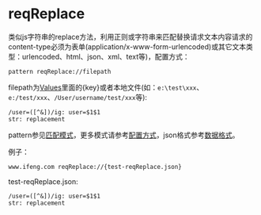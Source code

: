 # reqReplace

类似js字符串的replace方法，利用正则或字符串来匹配替换请求文本内容请求的content-type必须为表单(application/x-www-form-urlencoded)或其它文本类型：urlencoded、html、json、xml、text等)，配置方式：

	pattern reqReplace://filepath
	
filepath为[Values](http://local.whistlejs.com/#values)里面的{key}或者本地文件(如：`e:\test\xxx`、`e:/test/xxx`、`/User/username/test/xxx`等):

	/user=([^&])/ig: user=$1$1
	str: replacement

pattern参见[匹配模式](../pattern.html)，更多模式请参考[配置方式](../mode.html)，json格式参考[数据格式](../data.html)。

例子：

	www.ifeng.com reqReplace://{test-reqReplace.json}
	

test-reqReplace.json:

	/user=([^&])/ig: user=$1$1
	str: replacement
